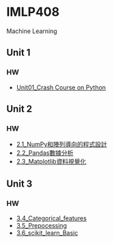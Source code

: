 # IMLP408
Machine Learning

## Unit 1
### HW <br>
* [Unit01_Crash Course on Python](http://localhost:8888/notebooks/NTU_IMLP408/Unit01/Unit01_Crash%20Course%20on%20Python.ipynb)

## Unit 2
### HW
* [2.1_NumPy和陣列導向的程式設計](http://localhost:8888/notebooks/NTU_IMLP408/IMLP408/Unit02/2.1_NumPy%E5%92%8C%E9%99%A3%E5%88%97%E5%B0%8E%E5%90%91%E7%9A%84%E7%A8%8B%E5%BC%8F%E8%A8%AD%E8%A8%88.ipynb)<br>
* [2.2_Pandas數據分析](http://localhost:8888/notebooks/NTU_IMLP408/IMLP408/Unit02/2.2.2_Pandas%E6%95%B8%E6%93%9A%E5%88%86%E6%9E%90.ipynb)<br>
* [2.3_Matplotlib資料視覺化](http://localhost:8888/notebooks/NTU_IMLP408/IMLP408/Unit02/2.3.2_Matplotlib%E8%B3%87%E6%96%99%E8%A6%96%E8%A6%BA%E5%8C%96.ipynb)

## Unit 3 
### HW
* [3.4_Categorical_features](http://localhost:8888/notebooks/NTU_IMLP408/IMLP408/Unit03/4_Categorical_features_%E5%AF%A6%E6%88%B0.ipynb)<br>
* [3.5_Prepocessing](http://localhost:8888/notebooks/NTU_IMLP408/IMLP408/Unit03/5_Prepocessing_%E5%AF%A6%E6%88%B0.ipynb)<br>
* [3.6_scikit_learn_Basic](http://localhost:8888/notebooks/NTU_IMLP408/IMLP408/Unit03/6_scikit_learn_Basic_%E5%AF%A6%E6%88%B0.ipynb)
